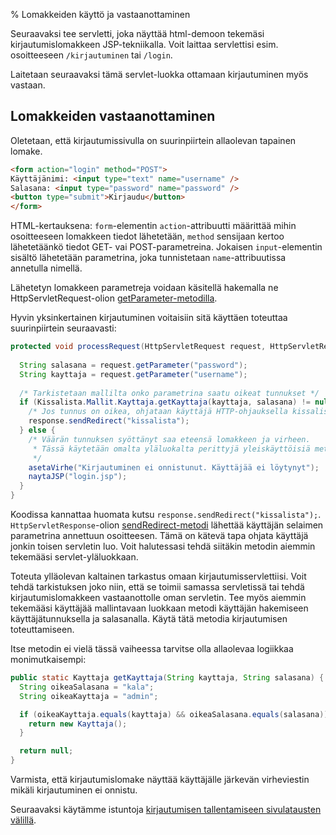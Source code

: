 % Lomakkeiden käyttö ja vastaanottaminen
<!-- order: 2 -->

Seuraavaksi tee servletti, joka näyttää
html-demoon tekemäsi kirjautumislomakkeen
JSP-tekniikalla. 
Voit laittaa servlettisi esim. osoitteeseen `/kirjautuminen`
tai `/login`. 

Laitetaan seuraavaksi tämä servlet-luokka ottamaan kirjautuminen myös vastaan.

## Lomakkeiden vastaanottaminen

Oletetaan, että kirjautumissivulla on suurinpiirtein allaolevan tapainen lomake.

~~~html
<form action="login" method="POST">
Käyttäjänimi: <input type="text" name="username" />
Salasana: <input type="password" name="password" />
<button type="submit">Kirjaudu</button>
</form>
~~~

HTML-kertauksena: `form`-elementin `action`-attribuutti määrittää 
mihin osoitteeseen lomakkeen tiedot lähetetään, 
`method` sensijaan kertoo lähetetäänkö tiedot GET- vai POST-parametreina.
Jokaisen `input`-elementin sisältö lähetetään parametrina, 
joka tunnistetaan `name`-attribuutissa annetulla nimellä.

Lähetetyn lomakkeen parametreja voidaan käsitellä hakemalla ne 
HttpServletRequest-olion
[getParameter-metodilla](http://docs.oracle.com/javaee/6/api/javax/servlet/ServletRequest.html#getParameter(java.lang.String)).

Hyvin yksinkertainen kirjautuminen voitaisiin sitä käyttäen toteuttaa suurinpiirtein seuraavasti:

~~~java
protected void processRequest(HttpServletRequest request, HttpServletResponse response) {
  
  String salasana = request.getParameter("password");
  String kayttaja = request.getParameter("username");
  
  /* Tarkistetaan mallilta onko parametrina saatu oikeat tunnukset */
  if (Kissalista.Mallit.Kayttaja.getKayttaja(kayttaja, salasana) != null) {
    /* Jos tunnus on oikea, ohjataan käyttäjä HTTP-ohjauksella kissalistaan. */
    response.sendRedirect("kissalista");
  } else {
    /* Väärän tunnuksen syöttänyt saa eteensä lomakkeen ja virheen.
     * Tässä käytetään omalta yläluokalta perittyjä yleiskäyttöisiä metodeja.
     */
    asetaVirhe("Kirjautuminen ei onnistunut. Käyttäjää ei löytynyt");
    naytaJSP("login.jsp");
  }
}
~~~

Koodissa kannattaa huomata kutsu `response.sendRedirect("kissalista");`.
`HttpServletResponse`-olion 
[sendRedirect-metodi](http://docs.oracle.com/javaee/6/api/javax/servlet/http/HttpServletResponse.html#sendRedirect(java.lang.String))
lähettää käyttäjän selaimen parametrina annettuun osoitteesen.
Tämä on kätevä tapa ohjata käyttäjä jonkin toisen servletin luo.
Voit halutessasi tehdä siitäkin metodin aiemmin tekemääsi servlet-yläluokkaan.

Toteuta ylläolevan kaltainen tarkastus omaan kirjautumisservlettiisi.
Voit tehdä tarkistuksen joko niin, että se toimii samassa servletissä tai tehdä
kirjautumislomakkeen vastaanottolle oman servletin. 
Tee myös aiemmin tekemääsi käyttäjää mallintavaan luokkaan metodi
käyttäjän hakemiseen käyttäjätunnuksella ja salasanalla. Käytä tätä
metodia kirjautumisen toteuttamiseen. 

Itse metodin ei vielä tässä vaiheessa tarvitse olla allaolevaa logiikkaa monimutkaisempi:

~~~java
public static Kayttaja getKayttaja(String kayttaja, String salasana) {
  String oikeaSalasana = "kala";
  String oikeaKayttaja = "admin";

  if (oikeaKayttaja.equals(kayttaja) && oikeaSalasana.equals(salasana)) {
    return new Kayttaja();
  }

  return null;
}
~~~

Varmista, että kirjautumislomake näyttää käyttäjälle järkevän virheviestin
mikäli kirjautuminen ei onnistu.

<next>

Seuraavaksi käytämme istuntoja [kirjautumisen tallentamiseen sivulatausten välillä](istunnot.html).

</next>
